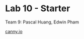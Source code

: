 # Lab 10 - Starter

Team 9: Pascal Huang, Edwin Pham

[canny.io](https://cse110-lab10-cypscl.canny.io/)